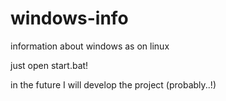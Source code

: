 # windows-info
information about windows as on linux


just open start.bat!

in the future I will develop the project (probably..!)
